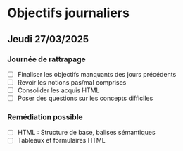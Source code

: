 # Objectifs journaliers

## Jeudi 27/03/2025

### Journée de rattrapage

- [ ] Finaliser les objectifs manquants des jours précédents
- [ ] Revoir les notions pas/mal comprises
- [ ] Consolider les acquis HTML
- [ ] Poser des questions sur les concepts difficiles

### Remédiation possible

- [ ] HTML : Structure de base, balises sémantiques
- [ ] Tableaux et formulaires HTML
